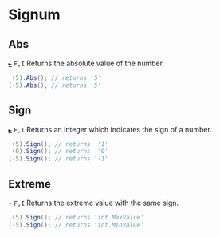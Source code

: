 # Signum

## Abs
[`►`](https://docs.microsoft.com/en-us/dotnet/api/system.math.abs) `F,I`
Returns the absolute value of the number.
```csharp
 (5).Abs(); // returns '5'
(-5).Abs(); // returns '5'
```

## Sign
[`►`](https://docs.microsoft.com/en-us/dotnet/api/system.math.sign) `F,I`
Returns an integer which indicates the sign of a number.
```csharp
 (5).Sign(); // returns  '1'
 (0).Sign(); // returns  '0'
(-5).Sign(); // returns '-1'
```

## Extreme
`+` `F,I`
Returns the extreme value with the same sign.
```csharp
 (5).Sign(); // returns 'int.MaxValue'
(-5).Sign(); // returns 'int.MinValue'
```